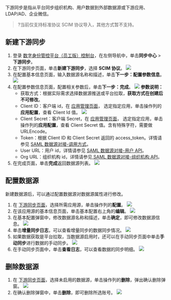 下游同步是指从平台同步组织机构、用户数据到外部数据源或下游应用、LDAP/AD、企业微信。
>?当前仅支持标准协议 SCIM 协议导入，其他方式暂不支持。

## 新建下游同步
1. 登录 [数字身份管控平台（员工版）控制台](https://console.cloud.tencent.com/eiam)，在左侧导航中，单击**同步中心** > **下游同步**。
2. 在下游同步页面，单击**新建下游同步**，选择 **SCIM 协议**。
![](https://qcloudimg.tencent-cloud.cn/raw/85bb1e7cf7d261db0f1be102466d3f3d.png)
3. 在配置基本信息页面，输入数据源名称和描述，单击**下一步：配置参数信息**。
![](https://qcloudimg.tencent-cloud.cn/raw/e4289721b749d542161ec6b126b8f984.png)
4. 在配置参数信息页面，配置相关参数后，单击**下一步：完成**。
![](https://qcloudimg.tencent-cloud.cn/raw/2d341f9ce0a59e12a4c41c87c367c77c.png)
   **参数说明：**
    - 获取方式：根据实际需求选择数据源推送或平台拉取，**获取方式在创建后不可修改**。
     - Client ID：客户端 id，在 [应用管理页面](https://console.cloud.tencent.com/eiam/app-manager)， 选定指定应用，单击操作列的**应用配置**，查看 Client Id 值。
![](https://qcloudimg.tencent-cloud.cn/raw/a4b80ae5dc36df98e6dd2915fab56e6c.png)
      - Client Secret：客户端 Secret，在 [应用管理页面](https://console.cloud.tencent.com/eiam/app-manager)， 选定指定应用，单击操作列的**应用配置**，查看 Client Secret 值。含有特殊字符，需要做 URLEncode。
     - Token：根据 Client ID 和 Client Secret 返回的 access_token。详情请参见 [SAML 数据源对接-调用方式](https://cloud.tencent.com/document/product/1442/68856)。
     - User URL：用户 id，详情请参见 [SAML 数据源对接-用户 API](https://cloud.tencent.com/document/product/1442/68875)。
     - Org URL：组织机构 id，详情请参见[ SAML 数据源对接-组织机构 API](https://cloud.tencent.com/document/product/1442/68897)。
5. 在完成页面，单击**完成**返回数据源列表。
![](https://qcloudimg.tencent-cloud.cn/raw/ccfbe2244322ff97fa6262a90c43495b.png)


## 配置数据源
新建数据源后，可以通过配置数据源对数据源属性进行修改。
1. 在 [下游同步页面](https://console.cloud.tencent.com/eiam/sync-center/downstream)，选择所需应用源，单击操作列的**配置**。
![](https://qcloudimg.tencent-cloud.cn/raw/616d94b98c49875e3e9bcec3e280d753.png)
2. 在该应用源的基本信息页面，单击基本配置右上角的**编辑**。
![](https://qcloudimg.tencent-cloud.cn/raw/8cdf87570df314063ce2b1cea83d1d78.png)
3. 在基本配置弹窗中，修改数据源名称和描述，单击**确定**，即可修改数据源信息。
![](https://qcloudimg.tencent-cloud.cn/raw/aad09fb88750ce845beca8d875c6fb96.png)
4. 单击**增量同步日志**，可以查看增量同步的数据同步情况。
![](https://qcloudimg.tencent-cloud.cn/raw/4678257f995dfc5ddeac6bacb870f7be.png)
5. 如果数据获取是平台拉取，当数据源启用时，还可以在手动同步页面中单击**手动同步**进行数据的手动同步。
![](https://qcloudimg.tencent-cloud.cn/raw/05fc7e125b35504ee7e7eacceda78a1b.png)
6. 在手动同步页面中，单击**查看日志**，可以查看数据的同步明细。
![](https://qcloudimg.tencent-cloud.cn/raw/27e6eef31f9ea09e067b696233d5ec1b.png)


## 删除数据源
1. 在 [下游同步页面](https://console.cloud.tencent.com/eiam/sync-center/downstream)，选择未启用的数据源，单击操作列的**删除**，弹出确认删除弹窗。
![](https://qcloudimg.tencent-cloud.cn/raw/b123f30ae31596807433e340e9322f10.png)
2. 在确认删除弹窗中，单击**删除**，即可删除所选账号。
![](https://qcloudimg.tencent-cloud.cn/raw/569bb3ee53c9400a8bfc9e256de68505.png)

